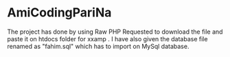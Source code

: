 # AmiCodingPariNa
The project has done by using Raw PHP
Requested to download the file and paste it on htdocs folder for xxamp .
I have also given the database file renamed as "fahim.sql" which has to import on MySql database.
